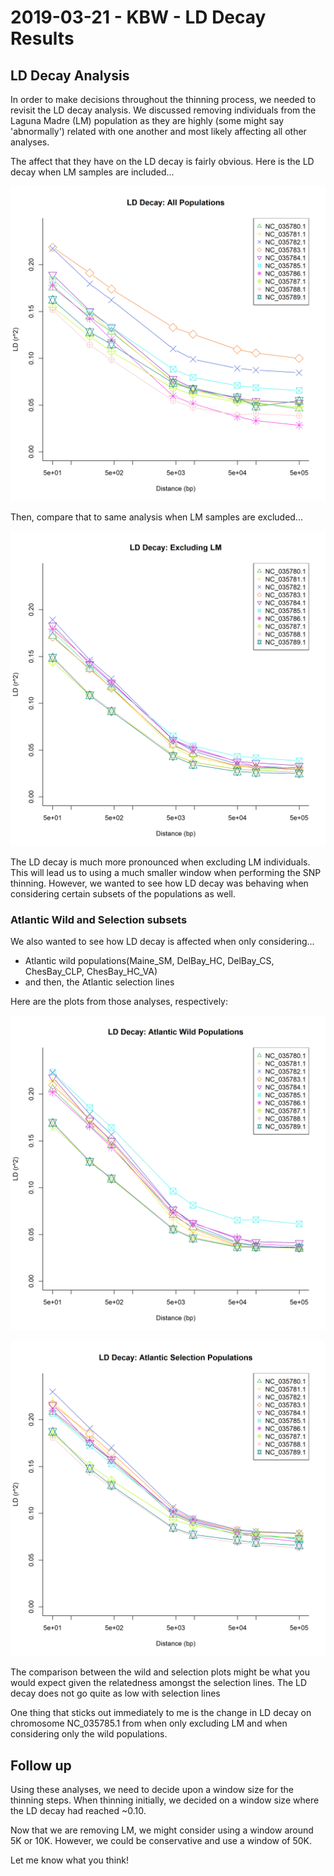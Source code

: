 # 2019-03-21 - KBW - LD Decay Results

## LD Decay Analysis

In order to make decisions throughout the thinning process, we needed to revisit the LD decay analysis. We discussed removing individuals from the Laguna Madre (LM) population as they are highly (some might say 'abnormally') related with one another and most likely affecting all other analyses.

The affect that they have on the LD decay is fairly obvious. Here is the LD decay when LM samples are included...

![](../figures/1LD_analysis/LdDecayPlot_allpops.png)

Then, compare that to same analysis when LM samples are excluded...

![](../figures/1LD_analysis/LdDecayPlot_excluding_LM.png)

The LD decay is much more pronounced when excluding LM individuals. This will lead us to using a much smaller window when performing the SNP thinning. However, we wanted to see how LD decay was behaving when considering certain subsets of the populations as well.

### Atlantic Wild and Selection subsets

We also wanted to see how LD decay is affected when only considering...
* Atlantic wild populations(Maine_SM, DelBay_HC, DelBay_CS, ChesBay_CLP, ChesBay_HC_VA)
* and then, the Atlantic selection lines

Here are the plots from those analyses, respectively:

![](../figures/1LD_analysis/LdDecayPlot_excluding_selection.png)

![](../figures/1LD_analysis/LdDecayPlot_excluding_wild.png)

The comparison between the wild and selection plots might be what you would expect given the relatedness amongst the selection lines. The LD decay does not go quite as low with selection lines

One thing that sticks out immediately to me is the change in LD decay on chromosome NC_035785.1 from when only excluding LM and when considering only the wild populations.

## Follow up

Using these analyses, we need to decide upon a window size for the thinning steps. When thinning initially, we decided on a window size where the LD decay had reached ~0.10.

Now that we are removing LM, we might consider using a window around 5K or 10K. However, we could be conservative and use a window of 50K. 

Let me know what you think!
